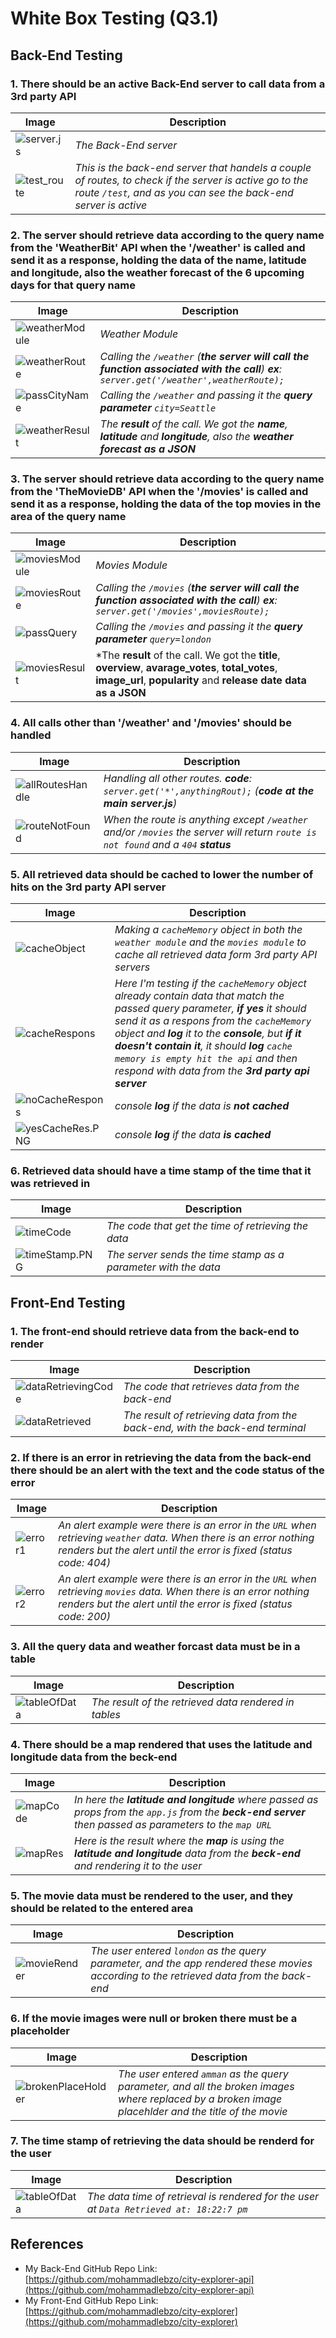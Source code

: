 # White Box Testing (Q3.1)

## Back-End Testing

### 1. There should be an active Back-End server to call data from a 3rd party API

|Image|Description|
|-----|------|
|![server.js](./images/server_js.PNG)|*The Back-End server*|
|![test_route](./images/test_route.PNG)|*This is the back-end server that handels a couple of routes, to check if the server is active go to the route `/test`, and as you can see the back-end server is active*|

### 2. The server should retrieve data according to the query name from the 'WeatherBit' API when the '/weather' is called and send it as a response, holding the data of the name, latitude and longitude, also the weather forecast of the 6 upcoming days for that query name

|Image|Description|
|-----|------|
|![weatherModule](./images/weatherModule.PNG)|*Weather Module*|
|![weatherRoute](./images/weatherRoute.PNG)|*Calling the `/weather` (**the server will call the function associated with the call**) **ex**: `server.get('/weather',weatherRoute);`*|
|![passCityName](./images/passCityName.PNG)|*Calling the `/weather` and passing it the **query parameter** `city=Seattle`*|
|![weatherResult](./images/weatherResult.PNG)|*The **result** of the call. We got the **name**, **latitude** and **longitude**, also the **weather forecast as a JSON***|

### 3. The server should retrieve data according to the query name from the 'TheMovieDB' API when the '/movies' is called and send it as a response, holding the data of the top movies in the area of the query name

|Image|Description|
|-----|------|
|![moviesModule](./images/moviesModule.PNG)|*Movies Module*|
|![moviesRoute](./images/moviesRoute.PNG)|*Calling the `/movies` (**the server will call the function associated with the call**) **ex**: `server.get('/movies',moviesRoute);`*|
|![passQuery](./images/passQuery.PNG)|*Calling the `/movies` and passing it the **query parameter** `query=london`*|
|![moviesResult](./images/moviesResult.PNG)|*The **result** of the call. We got the **title**, **overview**, **avarage_votes**, **total_votes**, **image_url**, **popularity** and **release date data as a JSON**|

### 4. All calls other than '/weather' and '/movies' should be handled

|Image|Description|
|-----|------|
|![allRoutesHandle](./images/allRoutesHandle.PNG)|*Handling all other routes. **code**: `server.get('*',anythingRout);` (**code at the main server.js**)*|
|![routeNotFound](./images/routeNotFound.PNG)|*When the route is anything except `/weather` and/or `/movies` the server will return `route is not found` and a `404` **status***|

### 5. All retrieved data should be cached to lower the number of hits on the 3rd party API server

|Image|Description|
|-----|------|
|![cacheObject](./images/cacheObject.PNG)|*Making a `cacheMemory` object in both the `weather module` and the `movies module` to cache all retrieved data form 3rd party API servers*|
|![cacheRespons](./images/cacheRespons.PNG)|*Here I'm testing if the `cacheMemory` object already contain data that match the passed query parameter, **if yes** it should send it as a respons from the `cacheMemory` object and **log** it to the **console**, but **if it doesn't contain it**, it should **log** `cache memory is empty hit the api` and then respond with data from the **3rd party api server***|
|![noCacheRespons](./images/noCacheRes.PNG)|*console **log** if the data is **not cached***|
|![yesCacheRes.PNG](./images/yesCacheRes.PNG)|*console **log** if the data **is cached***|

### 6. Retrieved data should have a time stamp of the time that it was retrieved in

|Image|Description|
|-----|------|
|![timeCode](./images/timeCode.PNG)|*The code that get the time of retrieving the data*|
|![timeStamp.PNG](./images/timeStamp.PNG)|*The server sends the time stamp as a parameter with the data*|

## Front-End Testing

### 1. The front-end should retrieve data from the back-end to render

|Image|Description|
|-----|------|
|![dataRetrievingCode](./images/dataRetrievingCode.PNG)|*The code that retrieves data from the back-end*|
|![dataRetrieved](./images/dataRetrieved.PNG)|*The result of retrieving data from the back-end, with the back-end terminal*|

### 2. If there is an error in retrieving the data from the back-end there should be an alert with the text and the code status of the error

|Image|Description|
|-----|------|
|![error1](./images/error1.PNG)|*An alert example were there is an error in the `URL` when retrieving `weather` data. When there is an error nothing renders but the alert until the error is fixed (status code: 404)*|
|![error2](./images/error2.PNG)|*An alert example were there is an error in the `URL` when retrieving `movies` data. When there is an error nothing renders but the alert until the error is fixed (status code: 200)*|

### 3. All the query data and weather forcast data must be in a table

|Image|Description|
|-----|------|
|![tableOfData](./images/tableOfData.PNG)|*The result of the retrieved data rendered in tables*|

### 4. There should be a map rendered that uses the latitude and longitude data from the beck-end

|Image|Description|
|-----|------|
|![mapCode](./images/mapCode.PNG)|*In here the **latitude and longitude** where passed as props from the `app.js` from the **beck-end server** then passed as parameters to the `map URL`*|
|![mapRes](./images/mapRes.PNG)|*Here is the result where the **map** is using the **latitude and longitude** data from the **beck-end** and rendering it to the user*|

### 5. The movie data must be rendered to the user, and they should be related to the entered area

|Image|Description|
|-----|------|
|![movieRender](./images/movieRender.PNG)|*The user entered `london` as the query parameter, and the app rendered these movies according to the retrieved data from the back-end*|

### 6. If the movie images were null or broken there must be a placeholder

|Image|Description|
|-----|------|
|![brokenPlaceHolder](./images/brokenPlaceHolder.PNG)|*The user entered `amman` as the query parameter, and all the broken images where replaced by a broken image placehlder and the title of the movie*|

### 7. The time stamp of retrieving the data should be renderd for the user

|Image|Description|
|-----|------|
|![tableOfData](./images/tableOfData.PNG)|*The data time of retrieval is rendered for the user at `Data Retrieved at: 18:22:7 pm`*|

<!-- |Image|Description|
|-----|------|
|![](./images/)||
|![](./images/)|| -->

## References

- My Back-End GitHub Repo Link: [https://github.com/mohammadlebzo/city-explorer-api](https://github.com/mohammadlebzo/city-explorer-api)
- My Front-End GitHub Repo Link: [https://github.com/mohammadlebzo/city-explorer](https://github.com/mohammadlebzo/city-explorer)
